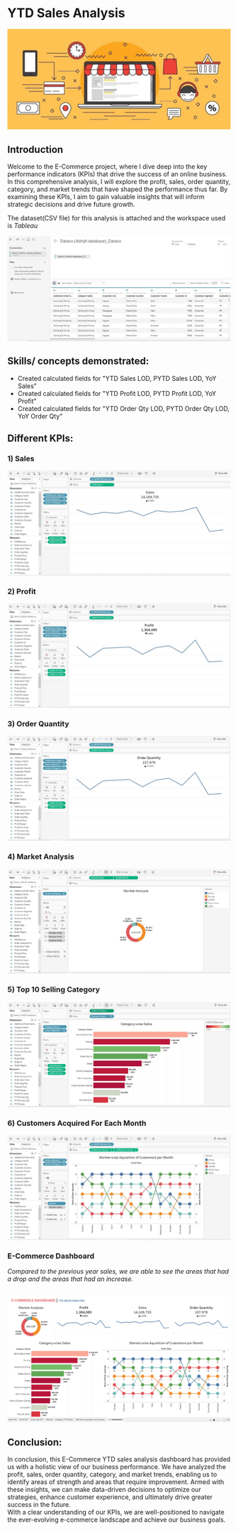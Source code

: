 # YTD Sales Analysis

![](Images/intro.JPG)

## Introduction
Welcome to the E-Commerce project, where I dive deep into the key performance indicators (KPIs) that drive the success of an online business. In this comprehensive analysis, I will explore the profit, sales, order quantity, category, and market trends that have shaped the performance thus far. By examining these KPIs, I aim to gain valuable insights that will inform strategic decisions and drive future growth.

The dataset(CSV file) for this analysis is attached and the workspace used is _Tableau_

![](Images/datasource.JPG)

## Skills/ concepts demonstrated:
- Created calculated fields for "YTD Sales LOD, PYTD Sales LOD, YoY Sales"
- Created calculated fields for "YTD Profit LOD, PYTD Profit LOD, YoY Profit"
- Created calculated fields for "YTD Order Qty LOD, PYTD Order Qty LOD, YoY Order Qty"

## Different KPIs:
### 1) Sales  
![](Images/sales.JPG)

### 2) Profit
![](Images/profit.JPG)

### 3) Order Quantity
![](Images/orderqty.JPG)

### 4) Market Analysis
![](Images/market.JPG)

### 5) Top 10 Selling Category
![](Images/category.JPG)

### 6) Customers Acquired For Each Month
![](Images/customers.JPG)

### E-Commerce Dashboard
_Compared to the previous year sales, we are able to see the areas that had a drop and the areas that had an increase._

<br> ![](Images/dashboard.png)

## Conclusion:
In conclusion, this E-Commerce YTD sales analysis dashboard has provided us with a holistic view of our business performance. We have analyzed the profit, sales, order quantity, category, and market trends, enabling us to identify areas of strength and areas that require improvement. Armed with these insights, we can make data-driven decisions to optimize our strategies, enhance customer experience, and ultimately drive greater success in the future. <br>
With a clear understanding of our KPIs, we are well-positioned to navigate the ever-evolving e-commerce landscape and achieve our business goals.
